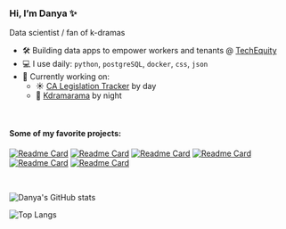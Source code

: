 ### Hi, I’m Danya ✨
Data scientist / fan of k-dramas
</br>

- 🛠️ Building data apps to empower workers and tenants @ [TechEquity](https://techequity.us/people/danya-sherbini/)
- 💻 I use daily: `python`, `postgreSQL`, `docker`, `css`, `json`
- 🧰 Currently working on:
  - ☀️ [CA Legislation Tracker](https://github.com/techequitycollaborative/legislation-tracker/subscription) by day
  - 🌚 [Kdramarama](https://github.com/dsherbini/kdrama-recommendations/subscription) by night

</br>

#### Some of my favorite projects:

[![Readme Card](https://github-readme-stats.vercel.app/api/pin/?username=techequitycollaborative&repo=legislation-tracker&theme=shadow_blue)](https://github.com/anuraghazra/github-readme-stats)
[![Readme Card](https://github-readme-stats.vercel.app/api/pin/?username=dsherbini&repo=kdrama-recommendations&theme=shadow_blue)](https://github.com/anuraghazra/github-readme-stats)
[![Readme Card](https://github-readme-stats.vercel.app/api/pin/?username=techequitycollaborative&repo=tenantprotections2&theme=shadow_blue)](https://github.com/anuraghazra/github-readme-stats)
[![Readme Card](https://github-readme-stats.vercel.app/api/pin/?username=techequitycollaborative&repo=cwdp&theme=shadow_blue)](https://github.com/anuraghazra/github-readme-stats)
[![Readme Card](https://github-readme-stats.vercel.app/api/pin/?username=dsherbini&repo=nyc-internet-access&theme=shadow_blue)](https://github.com/anuraghazra/github-readme-stats)
[![Readme Card](https://github-readme-stats.vercel.app/api/pin/?username=dsherbini&repo=2023-chi-mayor-election&theme=shadow_blue)](https://github.com/anuraghazra/github-readme-stats)

</br>

![Danya's GitHub stats](https://github-readme-stats.vercel.app/api?username=dsherbini&show_icons=true&include_all_commits=true&hide_rank=true&show=prs_merged,reviews&theme=shadow_blue)

![Top Langs](https://github-readme-stats.vercel.app/api/top-langs/?username=dsherbini&exclude_repo=abortion-laws-by-state-map&layout=donut&theme=shadow_blue)

<!---
dsherbini/dsherbini is a ✨ special ✨ repository because its `README.md` (this file) appears on your GitHub profile.
You can click the Preview link to take a look at your changes.
--->
